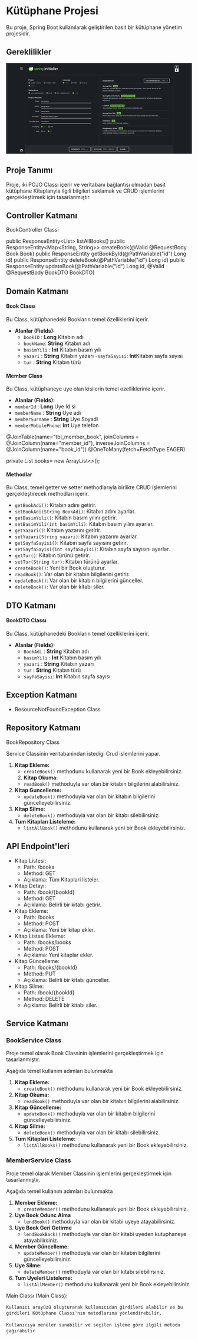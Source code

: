 # Kütüphane Projesi
Bu proje, Spring Boot kullanılarak geliştirilen basit bir kütüphane yönetim projesidir.  

## Gereklilikler
![Dependencies](dependencies.png)

## Proje Tanımı

Proje, iki POJO Classı içerir ve veritabanı bağlantısı olmadan basit kütüphane Kitaplarıyla ilgili bilgileri saklamak ve CRUD işlemlerini gerçekleştirmek için tasarlanmıştır.

## Controller Katmanı

BookController Classi

public ResponseEntity<List<Book>> listAllBooks()
public ResponseEntity<Map<String, String>> createBook(@Valid @RequestBody Book Book)
public ResponseEntity<Book> getBookById(@PathVariable("id") Long id)
public ResponseEntity<String> deleteBook(@PathVariable("id") Long id)
public ResponseEntity<String> updateBook(@PathVariable("id") Long id, @Valid @RequestBody BookDTO BookDTO)

## Domain Katmanı 

#### Book Classı

Bu Class, kütüphanedeki Bookların temel özelliklerini içerir.

- **Alanlar (Fields):**
  - `bookID` : **Long** Kitabın adı
  - `bookName`: **String** Kitabın adı
  - `basimYili` : **Int** Kitabın basım yılı
  - `yazari` : **String** Kitabın yazarı
  -`sayfaSayisi`: **Int**Kitabın sayfa sayısı
  - `tur` : **String** Kitabın türü

  

#### Member Class

Bu Class, kütüphaneye uye olan kisilerin temel ozelliklerinie içerir.

  

- **Alanlar (Fields):**
- `memberId` : **Long** Uye Id si
- `memberName` : **String** Uye adı
- `memberSurname` : **String** Uye Soyadi
- `memberMobilePhone`: **Int** Uye telefon

  

@JoinTable(name="tbl_member_book",
joinColumns = @JoinColumn(name="member_id"),
inverseJoinColumns = @JoinColumn(name="book_id"))
@OneToMany(fetch=FetchType.EAGER)

private List<Book> books= new ArrayList<>();

  

#### Methodlar

Bu Class, temel getter ve setter methodlarıyla birlikte CRUD işlemlerini gerçekleştirecek methodları içerir.
- `getBookAdi()`: Kitabın adını getirir.
- `setBookAdi(String BookAdi)`: Kitabın adını ayarlar.
- `getBasimYili()`: Kitabın basım yılını getirir.
- `setBasimYili(int basimYili)`: Kitabın basım yılını ayarlar.
- `getYazari()`: Kitabın yazarını getirir.
- `setYazari(String yazari)`: Kitabın yazarını ayarlar.
- `getSayfaSayisi()`: Kitabın sayfa sayısını getirir.
- `setSayfaSayisi(int sayfaSayisi)`: Kitabın sayfa sayısını ayarlar.
- `getTur()`: Kitabın türünü getirir.
- `setTur(String tur)`: Kitabın türünü ayarlar.
- `createBook()`: Yeni bir Book oluşturur.
- `readBook()`: Var olan bir kitabın bilgilerini getirir.
- `updateBook()`: Var olan bir kitabın bilgilerini günceller.
- `deleteBook()`: Var olan bir kitabı siler.

## DTO Katmanı
#### BookDTO Classı
Bu Class, kütüphanedeki Bookların temel özelliklerini içerir.

- **Alanlar (Fields):**
	- `BookAdi` : **String** Kitabın adı
	- `basimYili` : **Int** Kitabın basım yılı
	- `yazari` : **String** Kitabın yazarı
	- `tur` : **String** Kitabın türü
	- `sayfaSayisi`: **Int** Kitabın sayfa sayısı

## Exception Katmanı
* ResourceNotFoundException Class

## Repository Katmanı
BookRepository Class

Service Classinin veritabanindan istedigi Crud islemlerini yapar.

1. **Kitap Ekleme:**
   - `createBook()` methodunu kullanarak yeni bir Book ekleyebilirsiniz.
   2. **Kitap Okuma:**
   - `readBook()` methoduyla var olan bir kitabın bilgilerini alabilirsiniz.
3. **Kitap Guncelleme:**
   - `updateBook()` methoduyla var olan bir kitabın bilgilerini güncelleyebilirsiniz.
4. **Kitap Silme:**
   - `deleteBook()` methoduyla var olan bir kitabı silebilirsiniz.
5. **Tum Kitapları Listeleme:**
   - `listAllBook()` methodunu kullanarak yeni bir Book ekleyebilirsiniz.

## API Endpoint'leri

- Kitap Listesi:
	- Path: /books
	- Method: GET
	- Açıklama: Tüm Kitaplari listeler.
- Kitap Detayı:
	- Path: /book/{bookId}
	- Method: GET
	- Açıklama: Belirli bir kitabı getirir.
- Kitap Ekleme:
	- Path: /books
	- Method: POST
	- Açıklama: Yeni bir kitap ekler.
- Kitap Listesi Ekleme:
	- Path: /books/books
	- Method: POST
	- Açıklama: Yeni kitaplar ekler.
- Kitap Güncelleme:
	- Path: /books/{bookId}
	- Method: PUT
	- Açıklama: Belirli bir kitabı günceller.
- Kitap Silme:
	- Path: /book/{bookId}
	- Method: DELETE
	- Açıklama: Belirli bir kitabı siler.
## Service Katmanı 
### BookService Class

Proje temel olarak Book Classinin işlemlerini gerçekleştirmek için tasarlanmıştır.

Aşağıda temel kullanım adımları bulunmakta
1. **Kitap Ekleme:**
	- `createBook()` methodunu kullanarak yeni bir Book ekleyebilirsiniz.
2. **Kitap Okuma:**
	- `readBook()` methoduyla var olan bir kitabın bilgilerini alabilirsiniz.
3. **Kitap Güncelleme:**
	- `updateBook()` methoduyla var olan bir kitabın bilgilerini güncelleyebilirsiniz.
4. **Kitap Silme:**
	- `deleteBook()` methoduyla var olan bir kitabı silebilirsiniz.
5. **Tum Kitaplari Listeleme:**
	- `listAllBooks()` methodunu kullanarak yeni bir Book ekleyebilirsiniz.

  

### MemberService Class

Proje temel olarak Member Classinin işlemlerini gerçekleştirmek için tasarlanmıştır.

Aşağıda temel kullanım adımları bulunmakta

1. **Member Ekleme:**
	- `createMember()` methodunu kullanarak yeni bir Book ekleyebilirsiniz.
2. **Uye Book Odunc Alma**
	- `lendBook()` methoduyla var olan bir kitabi uyeye atayabilirsiniz.
3. **Uye Book Geri Getirme**
	- `lendBookBack()` methoduyla var olan bir kitabi uyeden kutuphaneye atayabilirsiniz.
4. **Member Güncelleme:**
	- `updateMember()` methoduyla var olan bir kitabın bilgilerini güncelleyebilirsiniz.
5. **Uye Silme:**
	- `deleteMember()` methoduyla var olan bir kitabı silebilirsiniz.
6. **Tum Uyeleri Listeleme:**
	- `listAllMember()` methodunu kullanarak yeni bir Book ekleyebilirsiniz.

Main Classı (Main Class):

	Kullanıcı arayüzü oluşturarak kullanıcıdan girdileri alabilir ve bu girdileri Kütüphane Classı'nın metodlarına yönlendirebilir.

	Kullanıcıya menüler sunabilir ve seçilen işleme göre ilgili metodu çağırabilir